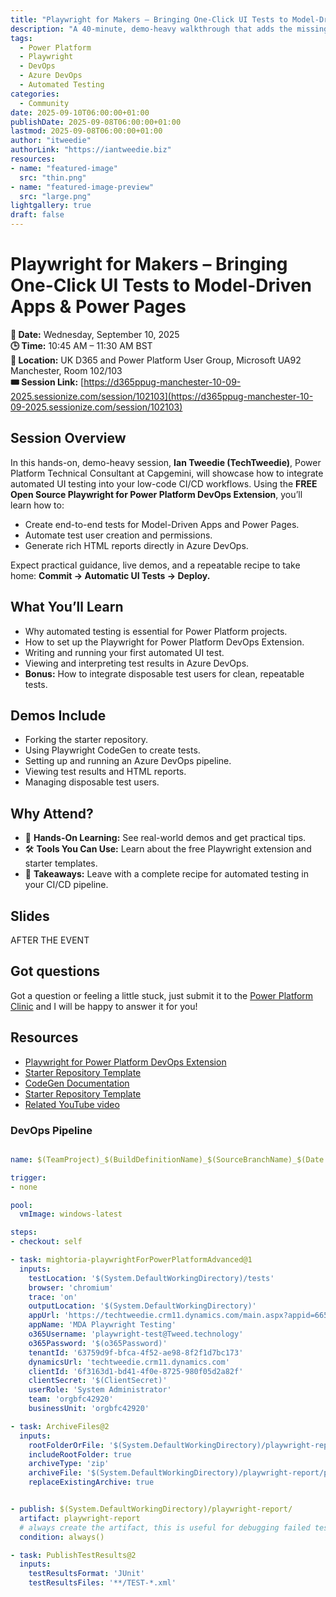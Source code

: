```yaml
---
title: "Playwright for Makers – Bringing One-Click UI Tests to Model-Driven Apps & Power Pages"
description: "A 40-minute, demo-heavy walkthrough that adds the missing 'test' step to your low-code CI/CD story."
tags:
  - Power Platform
  - Playwright
  - DevOps
  - Azure DevOps
  - Automated Testing
categories:
  - Community
date: 2025-09-10T06:00:00+01:00
publishDate: 2025-09-08T06:00:00+01:00
lastmod: 2025-09-08T06:00:00+01:00
author: "itweedie"
authorLink: "https://iantweedie.biz"
resources:
- name: "featured-image"
  src: "thin.png"
- name: "featured-image-preview"
  src: "large.png"
lightgallery: true
draft: false
---
```


# Playwright for Makers – Bringing One-Click UI Tests to Model-Driven Apps & Power Pages

**📅 Date:** Wednesday, September 10, 2025  
**🕒 Time:** 10:45 AM – 11:30 AM BST  
**📍 Location:** UK D365 and Power Platform User Group, Microsoft UA92 Manchester, Room 102/103  
**🎟️ Session Link:** [https://d365ppug-manchester-10-09-2025.sessionize.com/session/102103](https://d365ppug-manchester-10-09-2025.sessionize.com/session/102103)

## Session Overview
In this hands-on, demo-heavy session, **Ian Tweedie (TechTweedie)**, Power Platform Technical Consultant at Capgemini, will showcase how to integrate automated UI testing into your low-code CI/CD workflows. Using the **FREE Open Source Playwright for Power Platform DevOps Extension**, you’ll learn how to:

- Create end-to-end tests for Model-Driven Apps and Power Pages.
- Automate test user creation and permissions.
- Generate rich HTML reports directly in Azure DevOps.

Expect practical guidance, live demos, and a repeatable recipe to take home: **Commit → Automatic UI Tests → Deploy.**

## What You’ll Learn

- Why automated testing is essential for Power Platform projects.  
- How to set up the Playwright for Power Platform DevOps Extension.  
- Writing and running your first automated UI test.  
- Viewing and interpreting test results in Azure DevOps.  
- **Bonus:** How to integrate disposable test users for clean, repeatable tests.  

## Demos Include

- Forking the starter repository.  
- Using Playwright CodeGen to create tests.  
- Setting up and running an Azure DevOps pipeline.  
- Viewing test results and HTML reports.  
- Managing disposable test users.  

## Why Attend?

- 🚀 **Hands-On Learning:** See real-world demos and get practical tips.  
- 🛠️ **Tools You Can Use:** Learn about the free Playwright extension and starter templates.  
- 📂 **Takeaways:** Leave with a complete recipe for automated testing in your CI/CD pipeline.  

## Slides

AFTER THE EVENT

## Got questions 

Got a question or feeling a little stuck, just submit it to the [Power Platform Clinic](https://powerplatformclinic.github.io/) and I will be happy to answer it for you!

## Resources

- [Playwright for Power Platform DevOps Extension](https://mightora.io/tools/cicd/playwright-for-power-platform/)
- [Starter Repository Template](https://github.com/itweedie/playwright-powerplatform-template)
- [CodeGen Documentation](https://playwright.dev/docs/codegen)
- [Starter Repository Template](https://github.com/itweedie/playwrightOnPowerPlatform)
- [Related YouTube video](https://techtweedie.github.io/posts/250702-running-playwright-tests-in-azure-devops-for-power-platform/)

### DevOps Pipeline

```yaml

name: $(TeamProject)_$(BuildDefinitionName)_$(SourceBranchName)_$(Date:yyyyMMdd)$(Rev:.r)

trigger:
- none

pool:
  vmImage: windows-latest

steps:
- checkout: self

- task: mightoria-playwrightForPowerPlatformAdvanced@1
  inputs:
    testLocation: '$(System.DefaultWorkingDirectory)/tests'
    browser: 'chromium'
    trace: 'on'
    outputLocation: '$(System.DefaultWorkingDirectory)'
    appUrl: 'https://techtweedie.crm11.dynamics.com/main.aspx?appid=6653f9fc-b74b-f011-877a-6045bd0e2fc6'
    appName: 'MDA Playwright Testing'
    o365Username: 'playwright-test@Tweed.technology'
    o365Password: '$(o365Password)'
    tenantId: '63759d9f-bfca-4f52-ae98-8f2f1d7bc173'
    dynamicsUrl: 'techtweedie.crm11.dynamics.com'
    clientId: '6f3163d1-bd41-4f0e-8725-980f05d2a82f'
    clientSecret: '$(ClientSecret)'
    userRole: 'System Administrator'
    team: 'orgbfc42920'
    businessUnit: 'orgbfc42920'

- task: ArchiveFiles@2
  inputs:
    rootFolderOrFile: '$(System.DefaultWorkingDirectory)/playwright-report'
    includeRootFolder: true
    archiveType: 'zip'
    archiveFile: '$(System.DefaultWorkingDirectory)/playwright-report/playwright-report.zip'
    replaceExistingArchive: true


- publish: $(System.DefaultWorkingDirectory)/playwright-report/
  artifact: playwright-report
  # always create the artifact, this is useful for debugging failed tests
  condition: always()

- task: PublishTestResults@2
  inputs:
    testResultsFormat: 'JUnit'
    testResultsFiles: '**/TEST-*.xml'


```